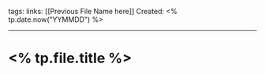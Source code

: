 tags:
links:  [[Previous File Name here]]
Created: <% tp.date.now("YYMMDD") %>

---

# <% tp.file.title %>



